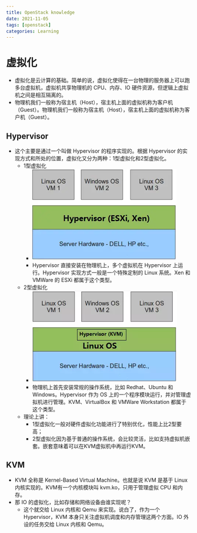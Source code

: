 ```yaml
---
title: OpenStack knowledge
date: 2021-11-05
tags: [openstack]
categories: Learning
---
```


# 虚拟化
- 虚拟化是云计算的基础。简单的说，虚拟化使得在一台物理的服务器上可以跑多台虚拟机，虚拟机共享物理机的 CPU、内存、IO 硬件资源，但逻辑上虚拟机之间是相互隔离的。
- 物理机我们一般称为宿主机（Host），宿主机上面的虚拟机称为客户机（Guest）。物理机我们一般称为宿主机（Host），宿主机上面的虚拟机称为客户机（Guest）。
## Hypervisor
- 这个主要是通过一个叫做 Hypervisor 的程序实现的。根据 Hypervisor 的实现方式和所处的位置，虚拟化又分为两种：1型虚拟化和2型虚拟化。
    - 1型虚拟化
        - ![](./openstack/vm_tpye1.png)
        - Hypervisor 直接安装在物理机上，多个虚拟机在 Hypervisor 上运行。Hypervisor 实现方式一般是一个特殊定制的 Linux 系统。Xen 和 VMWare 的 ESXi 都属于这个类型。
    - 2型虚拟化
        - ![](./openstack/vm_tpye2.png)
        - 物理机上首先安装常规的操作系统，比如 Redhat、Ubuntu 和 Windows。Hypervisor 作为 OS 上的一个程序模块运行，并对管理虚拟机进行管理。KVM、VirtualBox 和 VMWare Workstation 都属于这个类型。
    - 理论上讲：
        - 1型虚拟化一般对硬件虚拟化功能进行了特别优化，性能上比2型要高；
        - 2型虚拟化因为基于普通的操作系统，会比较灵活，比如支持虚拟机嵌套。嵌套意味着可以在KVM虚拟机中再运行KVM。
## KVM
- KVM 全称是 Kernel-Based Virtual Machine。也就是说 KVM 是基于 Linux 内核实现的。KVM有一个内核模块叫 kvm.ko，只用于管理虚拟 CPU 和内存。
- 那 IO 的虚拟化，比如存储和网络设备由谁实现呢？
    - 这个就交给 Linux 内核和 Qemu 来实现。说白了，作为一个 Hypervisor，KVM 本身只关注虚拟机调度和内存管理这两个方面。IO 外设的任务交给 Linux 内核和 Qemu。

